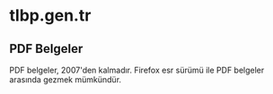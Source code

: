 # tlbp.gen.tr

## PDF Belgeler

PDF belgeler, 2007'den kalmadır. Firefox esr sürümü ile PDF belgeler arasında gezmek mümkündür.

